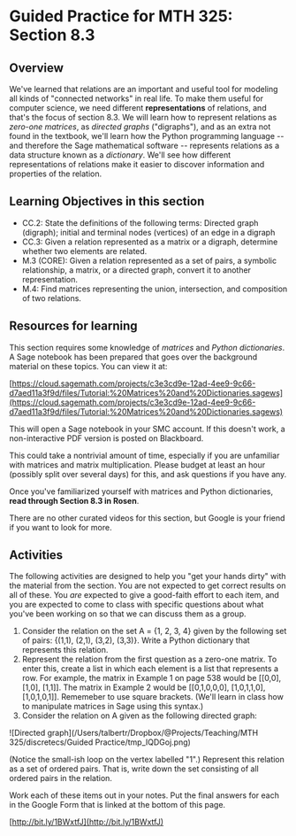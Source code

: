 Guided Practice for MTH 325: Section 8.3
========================================

## Overview 

We've learned that relations are an important and useful tool for modeling all kinds of "connected networks" in real life. To make them useful for computer science, we need different __representations__ of relations, and that's the focus of section 8.3. We will learn how to represent relations as _zero-one matrices_, as _directed graphs_ ("digraphs"), and as an extra not found in the textbook, we'll learn how the Python programming language -- and therefore the Sage mathematical software -- represents relations as a data structure known as a _dictionary_. We'll see how different representations of relations make it easier to discover information and properties of the relation. 

## Learning Objectives in this section

+ CC.2: State the definitions of the following terms: Directed graph (digraph); initial and terminal nodes (vertices) of an edge in a digraph
+ CC.3: Given a relation represented as a matrix or a digraph, determine whether two elements are related. 
+ M.3 (CORE): Given a relation represented as a set of pairs, a symbolic relationship, a matrix, or a directed graph, convert it to another representation. 
+ M.4: Find matrices representing the union, intersection, and composition of two relations. 

## Resources for learning

This section requires some knowledge of _matrices_ and _Python dictionaries_. A Sage notebook has been prepared that goes over the background material on these topics. You can view it at: 

[https://cloud.sagemath.com/projects/c3e3cd9e-12ad-4ee9-9c66-d7aed11a3f9d/files/Tutorial:%20Matrices%20and%20Dictionaries.sagews](https://cloud.sagemath.com/projects/c3e3cd9e-12ad-4ee9-9c66-d7aed11a3f9d/files/Tutorial:%20Matrices%20and%20Dictionaries.sagews)

This will open a Sage notebook in your SMC account. If this doesn't work, a non-interactive PDF version is posted on Blackboard. 

This could take a nontrivial amount of time, especially if you are unfamiliar with matrices and matrix multiplication. Please budget at least an hour (possibly split over several days) for this, and ask questions if you have any. 

Once you've familiarized yourself with matrices and Python dictionaries, __read through Section 8.3 in Rosen__. 

There are no other curated videos for this section, but Google is your friend if you want to look for more. 

## Activities 

The following activities are designed to help you "get your hands dirty" with the material from the section. You are not expected to get correct results on all of these. You _are_ expected to give a good-faith effort to each item, and you are expected to come to class with specific questions about what you've been working on so that we can discuss them as a group. 

1. Consider the relation on the set A = {1, 2, 3, 4} given by the following set of pairs: {(1,1), (2,1), (3,2), (3,3)}. Write a Python dictionary that represents this relation. 
2. Represent the relation from the first question as a zero-one matrix. To enter this, create a list in which each element is a list that represents a row. For example, the matrix in Example 1 on page 538 would be [[0,0], [1,0], [1,1]]. The matrix in Example 2 would be [[0,1,0,0,0], [1,0,1,1,0], [1,0,1,0,1]]. Rememeber to use square brackets. (We'll learn in class how to manipulate matrices in Sage using this syntax.) 
3. Consider the relation on A given as the following directed graph: 

![Directed graph](/Users/talbertr/Dropbox/@Projects/Teaching/MTH 325/discretecs/Guided Practice/tmp_IQDGoj.png)

(Notice the small-ish loop on the vertex labelled "1".) Represent this relation as a set of ordered pairs. That is, write down the set consisting of all ordered pairs in the relation. 

Work each of these items out in your notes. Put the final answers for each in the Google Form that is linked at the bottom of this page. 

[http://bit.ly/1BWxtfJ](http://bit.ly/1BWxtfJ)